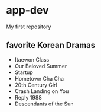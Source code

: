 # app-dev
My first repository
## **favorite Korean Dramas**
- Itaewon Class
- Our Beloved Summer
- Startup
- Hometown Cha Cha
- 20th Century Girl
- Crash Landing on You
- Reply 1988
- Descendants of the Sun

